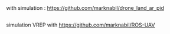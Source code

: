

##
with simulation :
https://github.com/marknabil/drone_land_ar_pid

## 
simulation VREP with 
https://github.com/marknabil/ROS-UAV
